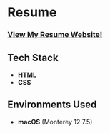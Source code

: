# Resume

 ### [View My Resume Website!](https://jenniezhou1.github.io/Resume/)


<h2>Tech Stack</h2>

- <b>HTML</b>
- <b>CSS</b> 

<h2>Environments Used</h2>

- <b>macOS</b> (Monterey 12.7.5)

